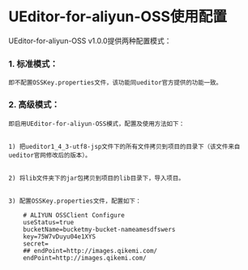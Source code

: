 UEditor-for-aliyun-OSS使用配置
=====
UEditor-for-aliyun-OSS v1.0.0提供两种配置模式：

### 1. 标准模式：


    即不配置OSSKey.properties文件，该功能同ueditor官方提供的功能一致。
    

### 2. 高级模式：


    即启用UEditor-for-aliyun-OSS模式，配置及使用方法如下：


    1) 把ueditor1_4_3-utf8-jsp文件下的所有文件拷贝到项目的目录下（该文件来自ueditor官网修改后的版本）。


    2) 将lib文件夹下的jar包拷贝到项目的lib目录下，导入项目。


    3) 配置OSSKey.properties文件，配置如下：

```
    # ALIYUN OSSClient Configure 
    useStatus=true
    bucketName=bucketmy-bucket-nameamesdfswers
    key=75W7vDuyu04e1XYS
    secret=
    ## endPoint=http://images.qikemi.com/
    endPoint=http://images.qikemi.com/
```
